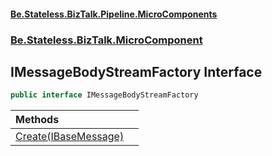 #### [Be.Stateless.BizTalk.Pipeline.MicroComponents](README.md 'README')
### [Be.Stateless.BizTalk.MicroComponent](Be.Stateless.BizTalk.MicroComponent.md 'Be.Stateless.BizTalk.MicroComponent')

## IMessageBodyStreamFactory Interface

```csharp
public interface IMessageBodyStreamFactory
```

| Methods | |
| :--- | :--- |
| [Create(IBaseMessage)](IMessageBodyStreamFactory.Create(IBaseMessage).md 'Be.Stateless.BizTalk.MicroComponent.IMessageBodyStreamFactory.Create(Microsoft.BizTalk.Message.Interop.IBaseMessage)') | |
